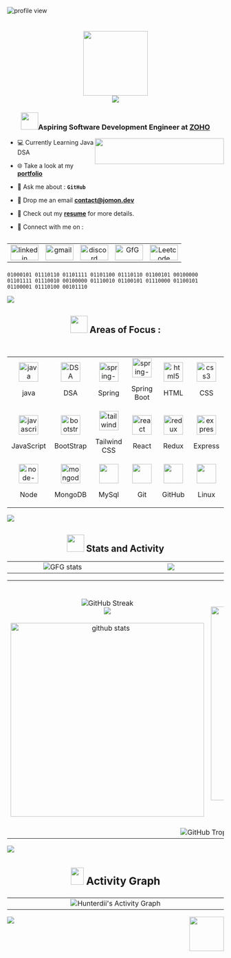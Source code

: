 <p align="left"> <img src="https://komarev.com/ghpvc/?username=Jomon-J&label=Profile%20views&color=87CEEB&style=flat" alt="profile view"/> </p>

<h1 align="center">
  <img src="https://github.com/user-attachments/assets/c4149728-9d23-444c-bde3-571ab637934c" height="150" width="150" align="center"/><br>
  <img src="https://readme-typing-svg.demolab.com/?lines=Hi%20There,%20Iam%20Jomon%20Joy;&font=Shantell+Sans&size=21%20Code&center=true&width=440&height=45&color=87CEEB &vCenter=true&pause=1000&size=22" align="center" />
</h1>

<h3 align="center"><img src="https://github.com/user-attachments/assets/8ffbc0fa-7c98-44de-948b-d2f5a379f56e" width="40"/>Aspiring Software Development Engineer at <a href="https://www.zoho.com/">ZOHO</a></h3>

<img src="https://github.com/user-attachments/assets/c322ae61-17b0-400c-9c27-f97c05d7ecb5" height="60" width="300" align="right">

-  💻 Currently Learning  Java DSA 

-  🌐 Take a look at my <a a href="https://jomon.dev/" target="_blank">**portfolio**</a>

-  💭 Ask me about    : **```GitHub```**

-  📧 Drop me an email <a href="mailto:contact@jomon.dev" target="_blank">**contact@jomon.dev**</a>

- 📄 Check out my <a href="https://drive.google.com/drive/folders/1Xtc_jAm3jnVh-o5JRLVb_o7RFGIA5fVK?usp=drive_link" target="_blank">**resume**</a> for more details.

- 🔗 Connect with me on : <br>

<!--Social Media-->   
<table width="120" align="left">
  <tr>
    <td align="center" width="60">
      <a href="https://linkedin.com/in/jomonj" target="blank">
        <img src="https://github.com/user-attachments/assets/c9691c7e-aa61-40bb-b859-29dd7e79e04c" alt="linkedin" height="36" width="65">
      </a>
    </td>
    <td align="center" width="60">
      <a href="mailto:contact@jomon.dev">
        <img src="https://github.com/user-attachments/assets/94fa812d-25d9-44ea-9394-6869e312bbf9" alt="gmail" height="36" width="65">
      </a>
    </td>
    <td align="center" width="60">
      <a href="https://discord.com/invite/u74z6bRcs6">
        <img src="https://github.com/user-attachments/assets/707e74db-4e14-49c7-97ae-a26335407d70" alt="discord" height="36" width="65">
      </a>
    </td>
    <td align="center" width="60">
      <a href="https://auth.geeksforgeeks.org/user/jomonjoy">
        <img src="https://img.icons8.com/?size=48&id=AbQBhN9v62Ob&format=png" alt="GfG" height="36" width="65">
      </a>
    </td>
    <td align="center" width="60">
      <a href="https://www.leetcode.com/jomonjoy">
        <img src="https://img.icons8.com/?size=48&id=wDGo581Ea5Nf&format=png" alt="Leetcode" height="36" width="65">
      </a>
    </td>
  </tr>
</table>

<br>
<br>
<br>
<br>

```
01000101 01110110 01101111 01101100 01110110 01100101 00100000 01101111 01110010 00100000 01110010 01100101 01110000 01100101 01100001 01110100 00101110 

```

<img src="https://github.com/user-attachments/assets/d6a324eb-6397-48b6-b0e6-e2d8576d3044"><br>

<!---Skills--->
## <div align="center"><img src="https://github.com/user-attachments/assets/19c820e9-e785-4ff1-b8fc-86fa494ea082" width = 40px height = 40px> Areas of Focus :</div>
<br/>

<table width="100">
  <tr>
    <td align='center' width="150">
        <img src="https://img.icons8.com/color/100/java-coffee-cup-logo--v1.png" alt="java" width="45" height="45"><br>
      <p>java</p>
    </td>
    <td align='center' width="150">
        <img src="https://img.icons8.com/external-flaticons-flat-flat-icons/100/external-algorithms-data-analytics-flaticons-flat-flat-icons.png" alt="DSA" width="45" height="45"><br>
      <p>DSA</p>
    </td>
    <td align='center' width="150">
        <img src="https://img.icons8.com/color/100/spring-logo.png" alt="spring-logo" width="45" height="45"><br>
      <p>Spring</p>
    </td>
    <td align='center' width="190">
        <img src="https://img.icons8.com/officel/100/spring-logo.png" alt="spring-logo" width="45" height="45"><br>
      <p>Spring Boot</p>
    </td>
    <td align='center' width="150">
      <img src="https://img.icons8.com/color/100/html-5--v1.png" alt="html5" width="45" height="45"/><br>
      <p>HTML</p>
    </td>
    <td align='center' width="150">
      <img src="https://img.icons8.com/fluency/100/css3.png" alt="css3" width="45" height="45"/><br>
      <p>CSS</p>
    </td>
  </tr>
  <tr>
    <td align='center' width="150">
      <img src="https://img.icons8.com/color/100/javascript--v1.png" alt="javascript" width="45" height="45"/><br>
      <p>JavaScript</p>
    </td>
      <td align='center' width="150">
        <img src="https://img.icons8.com/color/100/bootstrap--v2.png" alt="bootstrap" width="45" height="45"/><br>
      <p>BootStrap</p>
      </td>
      <td align='center' width="150">
        <img src="https://img.icons8.com/color/100/tailwindcss.png" alt="tailwindcss" width="45" height="45"/><br>
      <p>Tailwind CSS</p>
      </td>
      <td align='center' width="150">
        <img src="https://img.icons8.com/plasticine/100/react.png" alt="react" width="45" height="45"/><br>
      <p>React</p>
      </td>
      <td align='center' width="150">
        <img src="https://img.icons8.com/color/100/redux.png" alt="redux" width="45" height="45"/><br>
      <p>Redux</p>
      </td>
      <td align='center' width="150">
        <img src="https://img.icons8.com/office/100/express-js.png" alt="express-js" width="45" height="45"/><br>
      <p>Express</p>
      </td>
  </tr>
    <tr>
      <td align='center' width="150">
        <img src="https://img.icons8.com/fluency/100/node-js.png" alt="node-js" width="45" height="45"/><br>
      <p>Node</p>
      </td>
      <td align='center' width="150">
        <img src="https://img.icons8.com/color/100/mongodb.png" alt="mongodb" width="45" height="45"/><br>
      <p>MongoDB</p>
      </td>
      <td align='center' width="150">
        <img src="https://img.icons8.com/color/100/mysql-logo.png" width="45" height="45"/><br>
      <p>MySql</p>
      </td>
      <td align='center' width="150">
        <img src="https://img.icons8.com/color/100/git.png" width="45" height="45"/><br>
      <p>Git</p>
      </td>
      <td align='center' width="150">
        <img src="https://img.icons8.com/nolan/100/github.png" width="45" height="45"/><br>
      <p>GitHub</p>
      </td>
      <td align='center' width="150">
        <img src="https://img.icons8.com/external-those-icons-flat-those-icons/100/external-Linux-logos-and-brands-those-icons-flat-those-icons.png" width="45" height="45"/><br>
      <p>Linux</p>
      </td>
  </tr>
</table>

<img src="https://github.com/user-attachments/assets/d6a324eb-6397-48b6-b0e6-e2d8576d3044"><br>

<!---GitHub Profile Status--->
## <div align="center"><img src="https://github.com/user-attachments/assets/a5d6dc97-e708-4b0e-afac-f78e13cac775" width = 40px height = 40px > Stats and Activity</h2></div>

 <!---GeeksforGeeks & LeetCode--->
<table width="100">
  <tr border="0">
    <td align='center' width="510">
      <!-- GFG-->
      <img src="https://gfgstatscard.vercel.app/jomonjoy" alt="GFG stats" />
    <td align='center' width="510">
      <!--LeetCode-->
      <img  align=top flex-grow=1 src="https://leetcard.jacoblin.cool/jomonjoy?theme=dark&font=Nunito&ext=heatmap" />
    </td>
</table>

<!---GitHub--->
<table width="100">
  <tr border="0">
    <td align='center' width="510">
      <!-- GitHub Streak-->
       <br><br>
       <img src="https://github-readme-streak-stats-iota-blue.vercel.app?user=jomon-J&theme=react&border_radius=15&card_width=450&card_height=170" alt="GitHub Streak" />
<!--       <img src="https://gh-readme-profile.vercel.app/api?username=Jomon-J&theme=github_dark_tritanopia&border_width=0.1&photo_quality=100&format=svg&hide=issues&border_radius=17.5&hide_border=true&stroke_color=1F6FEB&bg_color=0D1117" /> -->
      <br>
      <!--📏LINE-->
      <img src="https://github.com/user-attachments/assets/4cf9223c-703d-4cfd-8997-75dd4ae4756a">
      <!-- GitHub Stats-->
      <br><br>
      <img width=450 src="https://github-readme-stats.vercel.app/api?username=jomon-j&show_icons=true&theme=react&rank_icon=github&border_radius=10" alt="github stats" />
      <br><br>
    <td align='center' width="510">
      <!--GitHub Languages-->
      <img width=450 align="center" src="https://github-readme-stats.vercel.app/api/top-langs/?username=jomon-j&hide=HTML&langs_count=8&layout=compact&theme=react&border_radius=10&size_weight=0.5&count_weight=0.5&exclude_repo=github-readme-stats" alt="top langs" />
<!--       <img  align="center"  src="https://github-readme-stats.vercel.app/api/top-langs/?username=Jomon-J&theme=github_dark&hide_border=true&no-bg=true&no-frame=true&langs_count=8"/> -->
    </td>
  </tr>
  <tr>
    <td colspan="2" align="center">
      <!---GitHub Trophy--->
      <img src="https://github-profile-trophy.vercel.app/?username=Jomon-J" target="_blank" alt="GitHub Trophy" />
    </td>
  </tr>
</table>

<img src="https://github.com/user-attachments/assets/d6a324eb-6397-48b6-b0e6-e2d8576d3044"><br>

<!---📈ACTIVITY GRAPH --->
## <div align="center"><h3><img src="https://github.com/user-attachments/assets/2b945ead-ec19-4428-bd51-4e3979494969" width = 30px height = 40px> Activity Graph </h3></div>

<table width="100">
  <tr border="0">
    <td align='center' width="1010">
      <img  align="center"  src="https://github-readme-activity-graph.vercel.app/graph/?username=Jomon-J&theme=github-dark&hide_border=true" img alt="Hunterdii's Activity Graph"/>
    </td>
  </tr>
</table>

<!---Footer--->
<img src="https://github.com/user-attachments/assets/f652a820-25d6-46ac-af72-2c7f2da08940" height="80" width="80" align="right"/>
<img src="https://readme-typing-svg.herokuapp.com/?font=Righteous&size=30&&&color=ffffff&center=true&vCenter=true&width=400&height=50&duration=5500&lines=Thank+you+for+visiting...+💙;" />

